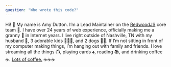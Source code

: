 ```yaml
---
question: "Who wrote this code?"
---
```


Hi! 👋 My name is Amy Dutton. I’m a Lead Maintainer on the [RedwoodJS](https://redwoodjs.com) core team 🌲. I have over 24 years of web experience, officially making me a granny 👵 in Internet years. I live right outside of Nashville, TN with my husband 👨, 3 adorable kids 👦👧👧, and 2 dogs 🐶🐶. If I’m not sitting in front of my computer making things, I’m hanging out with family and friends. I love streaming all the things 📺, playing cards ♠️, reading 📚, and drinking coffee ☕. [Lots of coffee.](https://www.buymeacoffee.com/selfteachme) ☕☕☕
